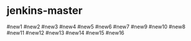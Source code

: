 # jenkins-master
#new1
#new2
#new3
#new4
#new5
#new6
#new7
#new9
#new10
#new8
#new11
#new12
#new13
#new14
#new15
#new16
